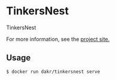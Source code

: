 # TinkersNest

TinkersNest 

For more information, see the [project site.](https://github.com/danielkrainas/tinkersnest)

## Usage

```
$ docker run dakr/tinkersnest serve
```

